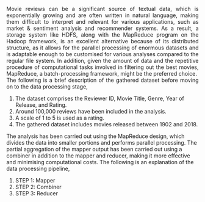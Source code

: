 <p align="justify"> 
Movie reviews can be a significant source of textual data, which is exponentially growing and are often written in natural language, making them difficult to interpret and relevant for various applications, such as market & sentiment analysis and recommender systems. As a result, a storage system like HDFS, along with the MapReduce program on the Hadoop framework, is an excellent alternative because of its distributed structure, as it allows for the parallel processing of enormous datasets and is adaptable enough to be customised for various analyses compared to the regular file system. In addition, given the amount of data and the repetitive procedure of computational tasks involved in filtering out the best movies, MapReduce, a batch-processing framework, might be the preferred choice. <br>
The following is a brief description of the gathered dataset before moving on to the data processing stage, <br> 
<ol>
  <li> The dataset comprises the Reviewer ID, Movie Title, Genre, Year of Release, and Rating. </li>
  <li> Around 100,000 reviews have been included in the analysis. </li>
  <li> A scale of 1 to 5 is used as a rating. </li>
  <li> The gathered dataset includes movies released between 1902 and 2018. </li>
</ol>
The analysis has been carried out using the MapReduce design, which divides the data into smaller portions and performs parallel processing. The partial aggregation of the mapper output has been carried out using a combiner in addition to the mapper and reducer, making it more effective and minimising computational costs. The following is an explanation of the data processing pipeline, <br> 
<ol>
  <li> STEP 1: Mapper </li>
  <li> STEP 2: Combiner </li>
  <li> STEP 3: Reducer </li>
</ol>
</p>
